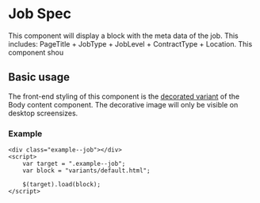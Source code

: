 ﻿# Job Spec

This component will display a block with the meta data of the job. This includes: PageTitle + JobType + JobLevel + ContractType + Location. This component shou


## Basic usage
The front-end styling of this component is the [decorated variant](../body-content#decorated) of the Body content component. The decorative image will only be visible on desktop screensizes.

### Example
```example
<div class="example--job"></div>
<script>
	var target = ".example--job";
	var block = "variants/default.html";

	$(target).load(block);
</script>
```
